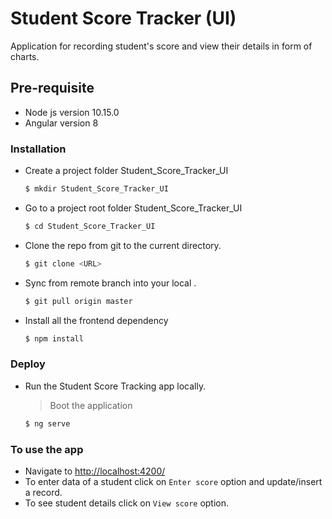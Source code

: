 # Student Score Tracker (UI)
Application for recording student's score and view their details in form of charts.

## Pre-requisite

  - Node js version 10.15.0
  - Angular version 8

### Installation

- Create a project folder Student_Score_Tracker_UI
    ```sh
    $ mkdir Student_Score_Tracker_UI
    ```

- Go to a project root folder Student_Score_Tracker_UI
    ```sh
    $ cd Student_Score_Tracker_UI
    ```

- Clone the repo from git to the current directory.
    ```sh
    $ git clone <URL>
    ```
- Sync from remote branch into your local .
    ```sh
    $ git pull origin master
    ```

- Install all the frontend dependency
    ```sh
    $ npm install
    ```
    
### Deploy
- Run the Student Score Tracking app locally.

    >Boot the application

    ```sh
    $ ng serve
    ```
    

### To use the app
- Navigate to [http://localhost:4200/](http://localhost:4200/)
- To enter data of a student click on `Enter score` option and update/insert a record.
- To see student details click on `View score` option.

